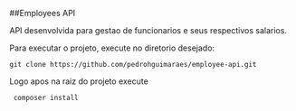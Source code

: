 ##Employees API

API desenvolvida para gestao de funcionarios e seus respectivos salarios.

Para executar o projeto, execute no diretorio desejado:

    git clone https://github.com/pedrohguimaraes/employee-api.git
Logo apos na raiz do projeto execute

     composer install